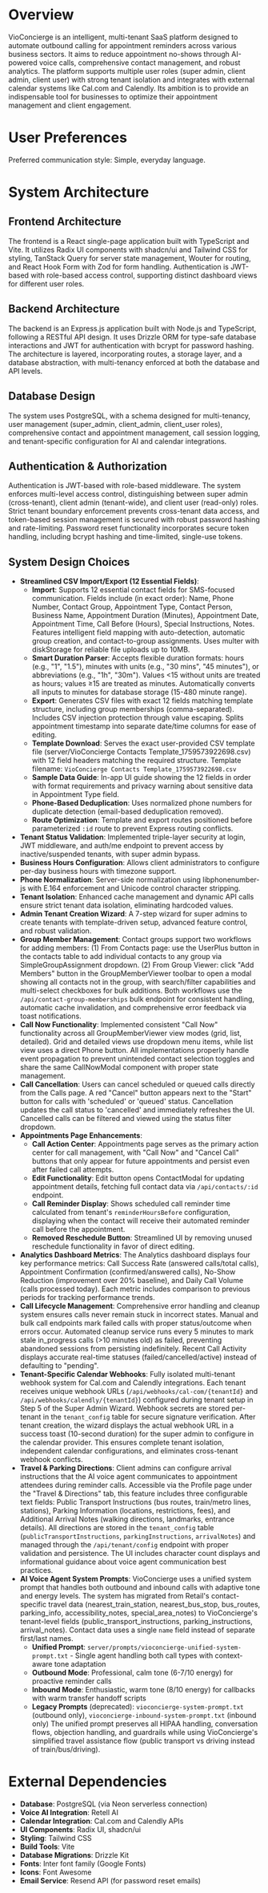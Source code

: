 # Overview

VioConcierge is an intelligent, multi-tenant SaaS platform designed to automate outbound calling for appointment reminders across various business sectors. It aims to reduce appointment no-shows through AI-powered voice calls, comprehensive contact management, and robust analytics. The platform supports multiple user roles (super admin, client admin, client user) with strong tenant isolation and integrates with external calendar systems like Cal.com and Calendly. Its ambition is to provide an indispensable tool for businesses to optimize their appointment management and client engagement.

# User Preferences

Preferred communication style: Simple, everyday language.

# System Architecture

## Frontend Architecture
The frontend is a React single-page application built with TypeScript and Vite. It utilizes Radix UI components with shadcn/ui and Tailwind CSS for styling, TanStack Query for server state management, Wouter for routing, and React Hook Form with Zod for form handling. Authentication is JWT-based with role-based access control, supporting distinct dashboard views for different user roles.

## Backend Architecture
The backend is an Express.js application built with Node.js and TypeScript, following a RESTful API design. It uses Drizzle ORM for type-safe database interactions and JWT for authentication with bcrypt for password hashing. The architecture is layered, incorporating routes, a storage layer, and a database abstraction, with multi-tenancy enforced at both the database and API levels.

## Database Design
The system uses PostgreSQL, with a schema designed for multi-tenancy, user management (super_admin, client_admin, client_user roles), comprehensive contact and appointment management, call session logging, and tenant-specific configuration for AI and calendar integrations.

## Authentication & Authorization
Authentication is JWT-based with role-based middleware. The system enforces multi-level access control, distinguishing between super admin (cross-tenant), client admin (tenant-wide), and client user (read-only) roles. Strict tenant boundary enforcement prevents cross-tenant data access, and token-based session management is secured with robust password hashing and rate-limiting. Password reset functionality incorporates secure token handling, including bcrypt hashing and time-limited, single-use tokens.

## System Design Choices
- **Streamlined CSV Import/Export (12 Essential Fields)**: 
  - **Import**: Supports 12 essential contact fields for SMS-focused communication. Fields include (in exact order): Name, Phone Number, Contact Group, Appointment Type, Contact Person, Business Name, Appointment Duration (Minutes), Appointment Date, Appointment Time, Call Before (Hours), Special Instructions, Notes. Features intelligent field mapping with auto-detection, automatic group creation, and contact-to-group assignments. Uses multer with diskStorage for reliable file uploads up to 10MB.
  - **Smart Duration Parser**: Accepts flexible duration formats: hours (e.g., "1", "1.5"), minutes with units (e.g., "30 mins", "45 minutes"), or abbreviations (e.g., "1h", "30m"). Values <15 without units are treated as hours; values ≥15 are treated as minutes. Automatically converts all inputs to minutes for database storage (15-480 minute range).
  - **Export**: Generates CSV files with exact 12 fields matching template structure, including group memberships (comma-separated). Includes CSV injection protection through value escaping. Splits appointment timestamp into separate date/time columns for ease of editing.
  - **Template Download**: Serves the exact user-provided CSV template file (server/VioConcierge Contacts Template_1759573922698.csv) with 12 field headers matching the required structure. Template filename: `VioConcierge Contacts Template_1759573922698.csv`
  - **Sample Data Guide**: In-app UI guide showing the 12 fields in order with format requirements and privacy warning about sensitive data in Appointment Type field.
  - **Phone-Based Deduplication**: Uses normalized phone numbers for duplicate detection (email-based deduplication removed).
  - **Route Optimization**: Template and export routes positioned before parameterized `:id` route to prevent Express routing conflicts.
- **Tenant Status Validation**: Implemented triple-layer security at login, JWT middleware, and auth/me endpoint to prevent access by inactive/suspended tenants, with super admin bypass.
- **Business Hours Configuration**: Allows client administrators to configure per-day business hours with timezone support.
- **Phone Normalization**: Server-side normalization using libphonenumber-js with E.164 enforcement and Unicode control character stripping.
- **Tenant Isolation**: Enhanced cache management and dynamic API calls ensure strict tenant data isolation, eliminating hardcoded values.
- **Admin Tenant Creation Wizard**: A 7-step wizard for super admins to create tenants with template-driven setup, advanced feature control, and robust validation.
- **Group Member Management**: Contact groups support two workflows for adding members: (1) From Contacts page: use the UserPlus button in the contacts table to add individual contacts to any group via SimpleGroupAssignment dropdown. (2) From Group Viewer: click "Add Members" button in the GroupMemberViewer toolbar to open a modal showing all contacts not in the group, with search/filter capabilities and multi-select checkboxes for bulk additions. Both workflows use the `/api/contact-group-memberships` bulk endpoint for consistent handling, automatic cache invalidation, and comprehensive error feedback via toast notifications.
- **Call Now Functionality**: Implemented consistent "Call Now" functionality across all GroupMemberViewer view modes (grid, list, detailed). Grid and detailed views use dropdown menu items, while list view uses a direct Phone button. All implementations properly handle event propagation to prevent unintended contact selection toggles and share the same CallNowModal component with proper state management.
- **Call Cancellation**: Users can cancel scheduled or queued calls directly from the Calls page. A red "Cancel" button appears next to the "Start" button for calls with 'scheduled' or 'queued' status. Cancellation updates the call status to 'cancelled' and immediately refreshes the UI. Cancelled calls can be filtered and viewed using the status filter dropdown.
- **Appointments Page Enhancements**: 
  - **Call Action Center**: Appointments page serves as the primary action center for call management, with "Call Now" and "Cancel Call" buttons that only appear for future appointments and persist even after failed call attempts.
  - **Edit Functionality**: Edit button opens ContactModal for updating appointment details, fetching full contact data via `/api/contacts/:id` endpoint.
  - **Call Reminder Display**: Shows scheduled call reminder time calculated from tenant's `reminderHoursBefore` configuration, displaying when the contact will receive their automated reminder call before the appointment.
  - **Removed Reschedule Button**: Streamlined UI by removing unused reschedule functionality in favor of direct editing.
- **Analytics Dashboard Metrics**: The Analytics dashboard displays four key performance metrics: Call Success Rate (answered calls/total calls), Appointment Confirmation (confirmed/answered calls), No-Show Reduction (improvement over 20% baseline), and Daily Call Volume (calls processed today). Each metric includes comparison to previous periods for tracking performance trends.
- **Call Lifecycle Management**: Comprehensive error handling and cleanup system ensures calls never remain stuck in incorrect states. Manual and bulk call endpoints mark failed calls with proper status/outcome when errors occur. Automated cleanup service runs every 5 minutes to mark stale in_progress calls (>10 minutes old) as failed, preventing abandoned sessions from persisting indefinitely. Recent Call Activity displays accurate real-time statuses (failed/cancelled/active) instead of defaulting to "pending".
- **Tenant-Specific Calendar Webhooks**: Fully isolated multi-tenant webhook system for Cal.com and Calendly integrations. Each tenant receives unique webhook URLs (`/api/webhooks/cal-com/{tenantId}` and `/api/webhooks/calendly/{tenantId}`) configured during tenant setup in Step 5 of the Super Admin Wizard. Webhook secrets are stored per-tenant in the `tenant_config` table for secure signature verification. After tenant creation, the wizard displays the actual webhook URL in a success toast (10-second duration) for the super admin to configure in the calendar provider. This ensures complete tenant isolation, independent calendar configurations, and eliminates cross-tenant webhook conflicts.
- **Travel & Parking Directions**: Client admins can configure arrival instructions that the AI voice agent communicates to appointment attendees during reminder calls. Accessible via the Profile page under the "Travel & Directions" tab, this feature includes three configurable text fields: Public Transport Instructions (bus routes, train/metro lines, stations), Parking Information (locations, restrictions, fees), and Additional Arrival Notes (walking directions, landmarks, entrance details). All directions are stored in the `tenant_config` table (`publicTransportInstructions`, `parkingInstructions`, `arrivalNotes`) and managed through the `/api/tenant/config` endpoint with proper validation and persistence. The UI includes character count displays and informational guidance about voice agent communication best practices.
- **AI Voice Agent System Prompts**: VioConcierge uses a unified system prompt that handles both outbound and inbound calls with adaptive tone and energy levels. The system has migrated from Retail's contact-specific travel data (nearest_train_station, nearest_bus_stop, bus_routes, parking_info, accessibility_notes, special_area_notes) to VioConcierge's tenant-level fields (public_transport_instructions, parking_instructions, arrival_notes). Contact data uses a single `name` field instead of separate first/last names.
  - **Unified Prompt**: `server/prompts/vioconcierge-unified-system-prompt.txt` - Single agent handling both call types with context-aware tone adaptation
  - **Outbound Mode**: Professional, calm tone (6-7/10 energy) for proactive reminder calls
  - **Inbound Mode**: Enthusiastic, warm tone (8/10 energy) for callbacks with warm transfer handoff scripts
  - **Legacy Prompts** (deprecated): `vioconcierge-system-prompt.txt` (outbound only), `vioconcierge-inbound-system-prompt.txt` (inbound only)
  The unified prompt preserves all HIPAA handling, conversation flows, objection handling, and guardrails while using VioConcierge's simplified travel assistance flow (public transport vs driving instead of train/bus/driving).

# External Dependencies

- **Database**: PostgreSQL (via Neon serverless connection)
- **Voice AI Integration**: Retell AI
- **Calendar Integration**: Cal.com and Calendly APIs
- **UI Components**: Radix UI, shadcn/ui
- **Styling**: Tailwind CSS
- **Build Tools**: Vite
- **Database Migrations**: Drizzle Kit
- **Fonts**: Inter font family (Google Fonts)
- **Icons**: Font Awesome
- **Email Service**: Resend API (for password reset emails)